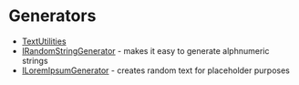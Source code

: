 ﻿# Generators

- [TextUtilities]()
- [IRandomStringGenerator](./Generators/IRandomStringGenerator.md) - makes it easy to generate alphnumeric strings
- [ILoremIpsumGenerator](./Generators/ILoremIpsumGenerator.md) - creates random text for placeholder purposes
